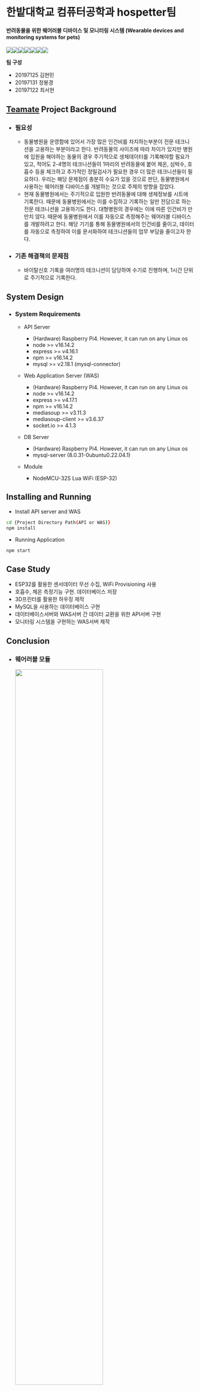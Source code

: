# 한밭대학교 컴퓨터공학과 hospetter팀
#### 반려동물을 위한 웨어러블 디바이스 및 모니터링 시스템 (Wearable devices and monitoring systems for pets)


<img src="https://img.shields.io/badge/Ubuntu-E95420?style=for-the-badge&logo=ubuntu&logoColor=white"><img src="https://img.shields.io/badge/Node.js-339933?style=for-the-badge&logo=node.js&logoColor=white"><img src="https://img.shields.io/badge/Express-000000?style=for-the-badge&logo=Express&logoColor=white"><img src="https://img.shields.io/badge/Javascript-F7DF1E?style=for-the-badge&logo=javascript&logoColor=white"><img src="https://img.shields.io/badge/WebRTC-333333?style=for-the-badge&logo=webrtc&logoColor=white"><img src="https://img.shields.io/badge/MySQL-4479A1?style=for-the-badge&logo=mysql&logoColor=white"><img src="https://img.shields.io/badge/Espressif-E7352C?style=for-the-badge&logo=espressif&logoColor=white">

**팀 구성**
- 20197125 김현민
- 20197131 정봉경
- 20197122 최서현

## <u>Teamate</u> Project Background
- ### 필요성
  - 동물병원을 운영함에 있어서 가장 많은 인건비를 차지하는부분이 전문 테크니션을 고용하는 부분이라고 한다. 반려동물의 사이즈에 따라 차이가 있지만 병원에 입원을 해야하는 동물의 경우 주기적으로 생체데이터를 기록해야할 필요가 있고, 적어도 2-4명의 테크니션들이 1마리의 반려동물에 붙어 체온, 심박수, 호흡수 등을 체크하고 추가적인 정밀검사가 필요한 경우 더 많은 테크니션들이 필요하다. 우리는 해당 문제점이 충분히 수요가 있을 것으로 판단, 동물병원에서 사용하는 웨어러블 디바이스를 개발하는 것으로 주제의 방향을 잡았다.
  - 현재 동물병원에서는 주기적으로 입원한 반려동물에 대해 생체정보를 시트에 기록한다. 때문에 동물병원에서는 이를 수집하고 기록하는 일만 전담으로 하는 전문 테크니션을 고용하기도 한다. 대형병원의 경우에는 이에 따른 인건비가 만만치 않다. 때문에 동물병원에서 이를 자동으로 측정해주는 웨어러블 디바이스를 개발하려고 한다. 해당 기기를 통해 동물병원에서의 인건비를 줄이고, 데이터를 자동으로 측정하여 이를 문서화하여 테크니션들의 업무 부담을 줄이고자 한다.
- ### 기존 해결책의 문제점
  - 바이탈신호 기록을 여러명의 테크니션이 담당하여 수기로 진행하며, 1시간 단위로 주기적으로 기록한다.

## System Design
  - ### System Requirements
    - API Server
      * (Hardware) Raspberry Pi4. However, it can run on any Linux os
      * node >= v16.14.2
      * express >= v4.16.1
      * npm >= v16.14.2
      * mysql >= v2.18.1 (mysql-connector)

    - Web Application Server (WAS)
      * (Hardware) Raspberry Pi4. However, it can run on any Linux os
      * node >= v16.14.2
      * express >= v4.17.1
      * npm >= v16.14.2
      * mediasoup >= v3.11.3
      * mediasoup-client >= v3.6.37
      * socket.io >= 4.1.3

    - DB Server
      * (Hardware) Raspberry Pi4. However, it can run on any Linux os
      * mysql-server (8.0.31-0ubuntu0.22.04.1)
    - Module
      * NodeMCU-32S Lua WiFi (ESP-32)
      
## Installing and Running
  - Install API server and WAS
  ```sh
  cd {Project Directory Path(API or WAS)}
  npm install
  ```
  - Running Application
  ```sh
  npm start
  ```
## Case Study
  -  ESP32를 활용한 센서데이터 무선 수집, WiFi Provisioning 사용
  - 호흡수, 체온 측정기능 구현. 데이터베이스 저장
  - 3D프린터를 활용한 하우징 제작
  - MySQL을 사용하는 데이터베이스 구현
  - 데이터베이스서버와 WAS서버 간 데이터 교환을 위한 API서버 구현
  - 모니터링 시스템을 구현하는 WAS서버 제작
  
## Conclusion
  - ### 웨어러블 모듈
    <img src="https://user-images.githubusercontent.com/8403172/205635133-46872ecc-ec18-43c0-af1b-6fb22083978d.jpg" width="70%" height="70%">  
    <img src="https://user-images.githubusercontent.com/8403172/205685603-2df895d7-8547-4cfb-b384-1304420206f2.gif" width="70%" height="70%">  
    <img src="https://user-images.githubusercontent.com/8403172/205685638-5606ba37-9869-4f4c-b674-55e4721618d7.gif" width="70%" height="70%">  
  - ### 모니터링 시스템
    <img src="https://user-images.githubusercontent.com/8403172/205635469-149729bb-95a2-4c0d-9fa4-495818c8fee2.jpg" width="70%" height="70%">  
    <img src="https://user-images.githubusercontent.com/8403172/205686786-5abd97ab-b3ef-4395-921f-71ba0e198f2f.png" width="70%" height="70%">
    
## Project Outcome
- ### 2022년학년도 제 11회 정보기술대학 작품전시회 장려상 수상
     <img src="https://user-images.githubusercontent.com/8403172/205636836-2d109650-7a7a-40fd-a6f2-a71284431e5a.jpg" width="50%" height="50%">
   
## Reference List
  - 이진홍, 유성희(2020), 「코로나19 사태로 비추어 본 반려동물 원격진료 도입 가능성에 대한 법적 고찰」, 『의생명과학과법』23, 법학연구소(원광대), pp.113-134 
  - 정한조, 이정훈, 이지형, 김세윤, 정지원(2020), 「웨어러블 디바이스를 이용한 반려동물 원격 모니터링 시스템」, 『한국컴퓨터정보학회 학술발표논문집』28, 한국컴퓨터정보학회, pp. 281-282
  - 이민형, 유래현, 김수연, 김경호(2021), 「반려동물 생체신호 측정 시스템에 관한 연구」, 『대한전기학회 학술대회 논문집』, 대한전기학회, pp. 405-406
  - 박주연, 윤지윤, 이예진, 박서영, 김두열, 이기석(2021), 「반려동물 생체인식 앱」, 『한국컴퓨터정보학회 학술발표논문집』29, 한국컴퓨터정보학회, pp. 351-354
  - 이병규, 박재곤, 유채은, 유하정(2018), 「IoT를 이용한 반려동물 Healthcare System」, 『한국정보과학회 학술발표논문집』, 한국정보과학회, pp.2226-2228
  - 유경근(2016), 「반려동물 자가진료 금지에 대한 올바른 이해 - 반려동물 자가진료 금지의 의미와 범위, 그리고 목적」, 『대한수의사회지 제 52권』8, 대한수의사회, pp.462-466
  - 김종수. 무선 청진기를 포함하는 웨어러블 장치(WEARABLE DEVICE HAVING WIRELESS STETHOSCOPE), 특허 출원번호 1020180128023, 출원일 2018.10.25., 등록일 2019.03.05.
  - 주식회사 케어식스, 심전도와 심탄도 동시 측정이 가능한 반려견용 심장운동 측정 장치(Dog cardiometry device for simultaneous measurement of EKG and ECG), 특허 출원번호 1020190128260
  - 주식회사 케어식스, 반려견의 활동량과 심박호흡등 생체신호 그리고 임상신호에 기반한 질병예측 방법 및 장치(Disease Prediction Method and Apparatus Based on the Activity of Dogs, Bio-signal), 특허 출원번호 1020190128299


